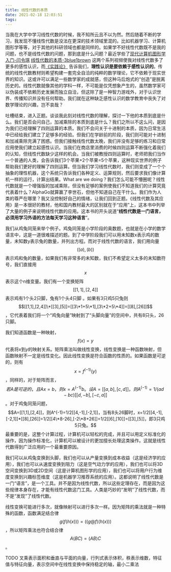 ```yaml
---
title: 线性代数的本质
date: 2021-02-18 12:03:51
tags:
---
```



当我在大学中学习线性代数的时候，我不知所云且不以为然。然后随着不断的学习，我发现不懂线性代数是没法在更深的技术领域里混的。比如机器学习、计算机图形学等等，对于其他的科研领域也都是同样的。如果学不好线性代数既不是我的问题，也不是线性代数的问题，那到底是什么问题？最近学些了[现代计算机图形学入门-闫令琪](https://www.bilibili.com/video/BV1X7411F744) [线性代数的本质-3blue1brown](https://www.bilibili.com/video/BV1ib411t7YR) 这两个系列视频使我对线性代数多了更多的感性认识，而[《实践论》](https://www.marxists.org/chinese/maozedong/marxist.org-chinese-mao-193707.htm) 告诉我们，**理性认识是要依赖于感性认识的**。传统的线性代数教材则希望构建一套完全自洽的纯粹的数学理论，它不依赖于现实世界的知识。这或许可以满足一些数学家的成就感，但这种马后炮式的“创造”是脱离历史的。线性代数就像其他的学科一样，不可能是仅凭想象产生的，虽然数学家可以伪装成不依赖历史发展而独立自洽，但这除了是一种智力游戏外，对于认识世界、传播知识并没有任何帮助。我们就在这种缺乏感性认识的数学教育中丧失了对数学理论的兴趣，岂不哀哉？

吐槽结束，进入正题。谈谈我此刻对线性代数的理解，探讨一下他的本质到底是什么。我们是否会问自己，加减乘除的本质到底是什么？我们之所以不这么问，是因为我们已经理解了四则运算的本质。我们不会问关于十进制的本质，因为日常生活中已经给我们建立了足够多的经验。但我们在学龄前的阶段，我们则可能对十进制和加减乘除充满了困惑。但我们接触线性代数太晚，我们并没有足够的练习和日常应用使我们建立起感性认识。当我们在商店里消费的时候四则运算不断强化着我们的认知，但线性代数缺少这样的机会。当我们被教授四则运算时，老师把我们当作一个普通的人类，会告诉我们3个苹果+2个苹果=5个苹果，这种现实世界的例子帮助我们更好的理解了四则运算。但当我们学习线性代数时，我们则变成了一个个抽象的理性机器，这个系统只告诉我们各种定义、运算规则，然后要求我们像计算机一样的运行，计算出结果。What are we doing？我们怎么可能不懵圈呢？线性代数就是一个增强版的加减乘除，但没有足够的案例使我们不知道我们的计算究竟代表着什么？AlphaGo就算赢了李世石，但他不知道自己在干什么。我们作为人类的尊严在哪里？我又没控制好自己的情绪，让我们回到正题。《线性代数及其应用》是一本很好的教材，他和国内教材最大的区别就在于“应用”上，这本书中列举了大量的例子来说明线性代数的应用。这本书的开头说道“**线性代数是一门语言，必须用学习外语的方法每天学习这种语言**”。

我们从鸡兔同笼来举个例子。鸡兔同笼是小学阶段的奥数题，也就是在小学的数学语言中，这是一道很难描述的题。到了中学阶段我们可以用未知数x表示鸡的数量，未知数y表示兔的数量，并列出方程。而对于线性代数的语言，我们用向量$$((a),(b))$$表示鸡和兔的数量，如果我们有非常多的未知数，我们不希望定义太多的未知数符号，我们直接用$$x$$表示这个n维变量。我们有一个变换矩阵$$[[1,1],[2,4]]$$ 表示鸡有1个头2只脚，兔有1个头4只脚 。如果有3只鸡5只兔则 $$[[1,1],[2,4]]\*[[3],[5]]=[[3\*1+5\*1],[3\*2+5\*4]]=[[8],[26]]$$，它代表着我们将一个“鸡兔向量”映射到了“头脚向量”的空间中，共有8只头，26只脚。

我们知道函数是一种映射，$$f(x)=y$$代表将$x$到$y$的映射关系。矩阵乘法叫做线性变换，线性变换是一种函数映射，但函数映射不一定是线性变化。因此线性变换是符合函数的性质的。如果函数是可逆的，则有$$x=f^(-1)(y)$$，同样的，对于矩阵而言，$$若A是可逆的，且Ax=b，则x=A^(-1)b。设A=[[a,b],[c,d]]，则A^(-1)=1/(ad-bc)[[d,-b],[-c,a]]$$。对于鸡兔同笼问题，$$A=[[1,1],[2,4]]，则A^(-1)=1/2[[4,-1],[-2,1]]，当有8头26脚时，x=1/2[[4,-1],[-2,1]]*[[8],[26]]=1/2[[4\*8-26],[-2\*8+26]]=1/2[[6],[10]]=[[3],[5]]，即3只鸡5只兔。$$最重要的是，这整个计算过程，计算机可以轻松的完成，并且可以用定义标准化的操作，因为操作标准化，计算机可以被设计的更加擅长处理这类操作。这就是线性代数得到广泛应用的一个最重要原因。

我们可以从鸡兔变换到头脚，我们也可以从产量变换到成本收益（这是经济学的应用），我们也可以从速度变换到阻力（这是空气动力学的应用），我们也可以将3D空间变换到3D或2D空间（这是计算机图形学的应用），我们也可以将用户行为维度变换到兴趣标签维度（这是机器学习推荐系统的应用）。这都说明了线性代数是一门“语言”，是一个工具。并不是因为线性代数，所以这些定理存在，而是因为这些规律本身存在，才能有线性代数这门工具。人类是巧妙的“发明”了线性代数，而不是“发现”了线性代数。

线性变换可能进行多次，就像映射可以进行多次一样。因为矩阵的乘法就是一种特殊的函数，函数满足结合律$$g(f(h(x)))=((g @ f)(h(x)))$$，所以矩阵乘法也符合结合律$$A(BC)=(AB)C$$。

TODO 叉乘表示面积和垂直与平面的向量，行列式表示体积，秩表示维数，特征值与特征向量，表示空间中在线性变换中保持稳定的轴，最小二乘法

